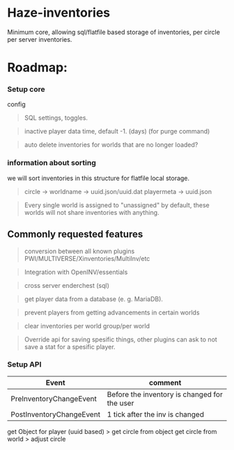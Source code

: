 # Haze-inventories
Minimum core, allowing sql/flatfile based storage of inventories, per circle per server inventories.

# Roadmap:
### Setup core
config
 > SQL settings, toggles. 
 
 >inactive player data time, default -1. (days) (for purge command)
 
 > auto delete inventories for worlds that are no longer loaded?
 
 
### information about sorting
 we will sort inventories in this structure for flatfile local storage.
 > circle -> worldname -> uuid.json/uuid.dat
 > playermeta -> uuid.json
 
 > Every single world is assigned to "unassigned" by default, these worlds will not share inventories with anything.

## Commonly requested features
> conversion between all known plugins PWI/MULTIVERSE/Xinventories/MultiInv/etc

> Integration with OpenINV/essentials

> cross server enderchest (sql)

> get player data from a database (e. g. MariaDB).

> prevent players from getting advancements in certain worlds

> clear inventories per world group/per world

> Override api for saving spesific things, other plugins can ask to not save a stat for a spesific player.


### Setup API
Event  | comment
------------ | -------------
PreInventoryChangeEvent | Before the inventory is changed for the user
PostInventoryChangeEvent | 1 tick after the inv is changed
get Object for player (uuid based) > get circle from object
get circle from world > adjust circle